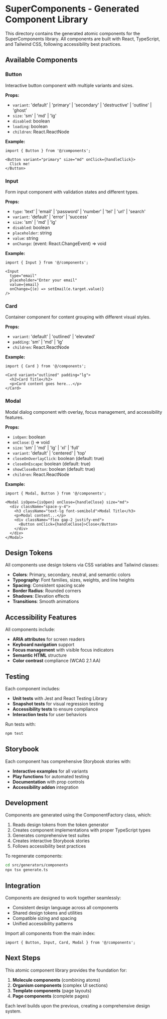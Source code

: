 # SuperComponents - Generated Component Library

This directory contains the generated atomic components for the SuperComponents library. All components are built with React, TypeScript, and Tailwind CSS, following accessibility best practices.

## Available Components

### Button
Interactive button component with multiple variants and sizes.

**Props:**
- `variant`: 'default' | 'primary' | 'secondary' | 'destructive' | 'outline' | 'ghost'
- `size`: 'sm' | 'md' | 'lg'
- `disabled`: boolean
- `loading`: boolean
- `children`: React.ReactNode

**Example:**
```tsx
import { Button } from '@/components';

<Button variant="primary" size="md" onClick={handleClick}>
  Click me!
</Button>
```

### Input
Form input component with validation states and different types.

**Props:**
- `type`: 'text' | 'email' | 'password' | 'number' | 'tel' | 'url' | 'search'
- `variant`: 'default' | 'error' | 'success'
- `size`: 'sm' | 'md' | 'lg'
- `disabled`: boolean
- `placeholder`: string
- `value`: string
- `onChange`: (event: React.ChangeEvent<HTMLInputElement>) => void

**Example:**
```tsx
import { Input } from '@/components';

<Input
  type="email"
  placeholder="Enter your email"
  value={email}
  onChange={(e) => setEmail(e.target.value)}
/>
```

### Card
Container component for content grouping with different visual styles.

**Props:**
- `variant`: 'default' | 'outlined' | 'elevated'
- `padding`: 'sm' | 'md' | 'lg'
- `children`: React.ReactNode

**Example:**
```tsx
import { Card } from '@/components';

<Card variant="outlined" padding="lg">
  <h2>Card Title</h2>
  <p>Card content goes here...</p>
</Card>
```

### Modal
Modal dialog component with overlay, focus management, and accessibility features.

**Props:**
- `isOpen`: boolean
- `onClose`: () => void
- `size`: 'sm' | 'md' | 'lg' | 'xl' | 'full'
- `variant`: 'default' | 'centered' | 'top'
- `closeOnOverlayClick`: boolean (default: true)
- `closeOnEscape`: boolean (default: true)
- `showCloseButton`: boolean (default: true)
- `children`: React.ReactNode

**Example:**
```tsx
import { Modal, Button } from '@/components';

<Modal isOpen={isOpen} onClose={handleClose} size="md">
  <div className="space-y-4">
    <h3 className="text-lg font-semibold">Modal Title</h3>
    <p>Modal content...</p>
    <div className="flex gap-2 justify-end">
      <Button onClick={handleClose}>Close</Button>
    </div>
  </div>
</Modal>
```

## Design Tokens

All components use design tokens via CSS variables and Tailwind classes:

- **Colors**: Primary, secondary, neutral, and semantic colors
- **Typography**: Font families, sizes, weights, and line heights
- **Spacing**: Consistent spacing scale
- **Border Radius**: Rounded corners
- **Shadows**: Elevation effects
- **Transitions**: Smooth animations

## Accessibility Features

All components include:

- **ARIA attributes** for screen readers
- **Keyboard navigation** support
- **Focus management** with visible focus indicators
- **Semantic HTML** structure
- **Color contrast** compliance (WCAG 2.1 AA)

## Testing

Each component includes:

- **Unit tests** with Jest and React Testing Library
- **Snapshot tests** for visual regression testing
- **Accessibility tests** to ensure compliance
- **Interaction tests** for user behaviors

Run tests with:
```bash
npm test
```

## Storybook

Each component has comprehensive Storybook stories with:

- **Interactive examples** for all variants
- **Play functions** for automated testing
- **Documentation** with prop controls
- **Accessibility addon** integration

## Development

Components are generated using the ComponentFactory class, which:

1. Reads design tokens from the token generator
2. Creates component implementations with proper TypeScript types
3. Generates comprehensive test suites
4. Creates interactive Storybook stories
5. Follows accessibility best practices

To regenerate components:
```bash
cd src/generators/components
npx tsx generate.ts
```

## Integration

Components are designed to work together seamlessly:

- Consistent design language across all components
- Shared design tokens and utilities
- Compatible sizing and spacing
- Unified accessibility patterns

Import all components from the main index:
```tsx
import { Button, Input, Card, Modal } from '@/components';
```

## Next Steps

This atomic component library provides the foundation for:

1. **Molecule components** (combining atoms)
2. **Organism components** (complex UI sections)
3. **Template components** (page layouts)
4. **Page components** (complete pages)

Each level builds upon the previous, creating a comprehensive design system.
